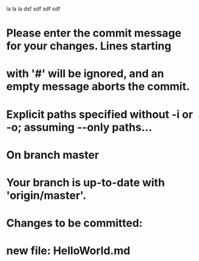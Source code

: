 la la la 
dsf
sdf
sdf
sdf
# Please enter the commit message for your changes. Lines starting
# with '#' will be ignored, and an empty message aborts the commit.
# Explicit paths specified without -i or -o; assuming --only paths...
# On branch master
# Your branch is up-to-date with 'origin/master'.
#
# Changes to be committed:
#	new file:   HelloWorld.md
#
